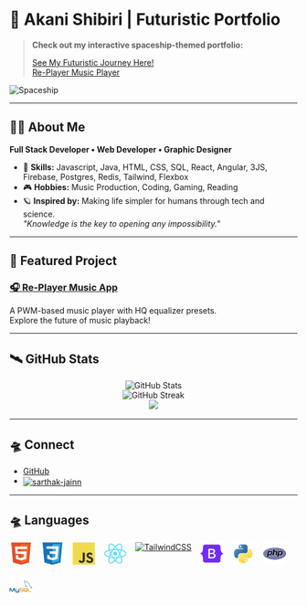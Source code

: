 # 🚀 Akani Shibiri | Futuristic Portfolio

> **Check out my interactive spaceship-themed portfolio:**
>
>  
> [See My Futuristic Journey Here!](https://re-el123.github.io/Re-EL123/)  
> [Re-Player Music Player](https://re-player.vercel.app/)

![Spaceship](https://your-space-ship-gif-url.com/spaceship.gif)

---

## 👨‍🚀 About Me

**Full Stack Developer • Web Developer • Graphic Designer**

- 🔭 **Skills:** Javascript, Java, HTML, CSS, SQL, React, Angular, 3JS, Firebase, Postgres, Redis, Tailwind, Flexbox
- 🎮 **Hobbies:** Music Production, Coding, Gaming, Reading
- 🪐 **Inspired by:** Making life simpler for humans through tech and science.  
  *"Knowledge is the key to opening any impossibility."*

---

## 🌌 Featured Project

### [🎧 Re-Player Music App](https://re-player.vercel.app/)
A PWM-based music player with HQ equalizer presets.  
Explore the future of music playback!

---

## 🛰️ GitHub Stats

<p align="center">
  <img src="https://github-readme-stats.vercel.app/api?username=Re-EL123&show_icons=true&theme=radical" alt="GitHub Stats"/>
  <br/>
  <img src="https://github-readme-streak-stats.herokuapp.com/?user=Re-EL123&theme=radical" alt="GitHub Streak"/>
  <br/>
  <img src="https://github-profile-summary-cards.vercel.app/api/cards/repos-per-language?username=Re-EL123&theme=radical"/>
</p>

---

## 🛸 Connect

- [GitHub](https://github.com/Re-EL123)
- <a href="https://linkedin.com/in/akani-shibiri-2939a119b" target="blank"><img align="center" src="https://raw.githubusercontent.com/rahuldkjain/github-profile-readme-generator/master/src/images/icons/Social/linked-in-alt.svg" alt="sarthak-jainn" height="30" width="40" /></a>

---

## 🛸 Languages

<p align="left" style="display: flex; flex-wrap: wrap; gap: 15px;">
  <a href="https://www.w3.org/html/" target="_blank" style="background: none; border: none; cursor: pointer; ">
    <img src="https://raw.githubusercontent.com/devicons/devicon/master/icons/html5/html5-original.svg" alt="HTML5" height="40" width="40" />
  </a>
  <a href="https://www.w3schools.com/css/" target="_blank" style="background: none; border: none; cursor: pointer;">
    <img src="https://raw.githubusercontent.com/devicons/devicon/master/icons/css3/css3-original.svg" alt="CSS3" height="40" width="40" />
  </a>
  <a href="https://developer.mozilla.org/en-US/docs/Web/JavaScript" target="_blank" style="background: none; border: none; cursor: pointer;">
    <img src="https://raw.githubusercontent.com/devicons/devicon/master/icons/javascript/javascript-original.svg" alt="JavaScript" height="40" width="40" />
  </a>
  <a href="https://reactjs.org/" target="_blank" style="background: none; border: none; cursor: pointer;">
    <img src="https://raw.githubusercontent.com/devicons/devicon/master/icons/react/react-original.svg" alt="React" height="40" width="40" />
  </a>
  <a href="https://tailwindcss.com/" target="_blank" style="background: none; border: none; cursor: pointer;">
    <img src="https://www.vectorlogo.zone/logos/tailwindcss/tailwindcss-icon.svg" alt="TailwindCSS" height="40" width="40" />
  </a>
  <a href="https://getbootstrap.com/" target="_blank" style="background: none; border: none; cursor: pointer;">
    <img src="https://raw.githubusercontent.com/devicons/devicon/master/icons/bootstrap/bootstrap-plain.svg" alt="Bootstrap" height="40" width="40" />
  </a>
  <a href="https://www.python.org/" target="_blank" style="background: none; border: none; cursor: pointer;">
    <img src="https://raw.githubusercontent.com/devicons/devicon/master/icons/python/python-original.svg" alt="Python" height="40" width="40" />
  </a>
  <a href="https://www.php.net/" target="_blank" style="background: none; border: none; cursor: pointer;">
    <img src="https://raw.githubusercontent.com/devicons/devicon/master/icons/php/php-original.svg" alt="PHP" height="40" width="40" />
  </a>
  <a href="https://www.mysql.com/" target="_blank" style="background: none; border: none; cursor: pointer;">
    <img src="https://raw.githubusercontent.com/devicons/devicon/master/icons/mysql/mysql-original-wordmark.svg" alt="MySQL" height="40" width="40" />
  </a>
</p>
